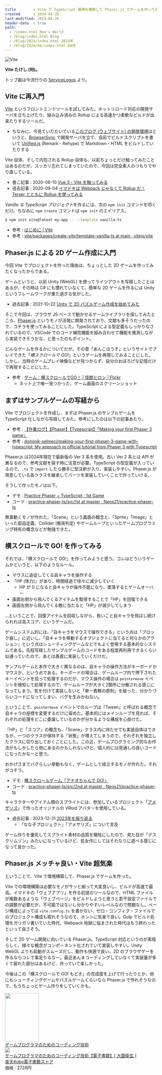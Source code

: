 ```yaml
---
title        : Vite で TypeScript 環境を構築して Phaser.js でゲームを作ってみた
created      : 2024-04-26
last-modified: 2024-04-26
header-date  : true
path:
  - /index.html Neo's World
  - /blog/index.html Blog
  - /blog/2024/index.html 2024年
  - /blog/2024/04/index.html 04月
---
```


![Vite](./26-01-01.png)

**Vite たけし (何)。**

トップ画は今流行りの [ServiceLogos](https://github.com/SAWARATSUKI/ServiceLogos) より。

## Vite に再入門

[Vite](https://ja.vitejs.dev/) というフロントエンドツールを試してみた。ホットリロード対応の開発サーバを立ち上げたり、組み込み済みの Rollup による高速かつ柔軟なビルドが出来たりするツールだ。

- ちなみに、今見ていただいている[このブログ (ウェブサイト) の開発環境](https://github.com/Neos21/neos21.net)はというと、[BrowserSync](https://browsersync.io/) で開発サーバを立て、自前でビルドスクリプトを書いて [Unified.js](https://unifiedjs.com/) (Remark・Rehype) で Markdown・HTML をビルドしていたりする

Vite 自体、そして内包される Rollup 自体も、以前ちょっとだけ触ってみたことはあるのだが、スッカリ忘れてしまっていたので、今回は完全素人のつもりでやり直している。

- 書こ記事 : 2020-08-10 [Vue 3・Vite を触ってみる](/blog/2020/08/10-02.html)
- 過去記事 : 2020-09-04 [イマドキは Webpack じゃなくて Rollup だ！Terser とともに Rollup を使ってみる](/blog/2020/09/04-02.html)

*Vanilla な TypeScript プロジェクト*を作るには、次の `npm init` コマンドを叩くだけ。ちなみに `npm create` コマンドは `npm init` のエイリアス。

```bash
$ npm init vite@latest my-app -- --template vanilla-ts
```

- 参考 : [はじめに | Vite](https://ja.vitejs.dev/guide/)
- 参考 : [vite/packages/create-vite/template-vanilla-ts at main · vitejs/vite](https://github.com/vitejs/vite/tree/main/packages/create-vite/template-vanilla-ts)

## Phaser.js による 2D ゲーム作成に入門

今回 Vite でプロジェクトを作った理由は、ちょっとした 2D ゲームを作ってみたくなったからである。

ゲームというと、以前 Unity (WebGL) を使ってライツアウトを写経したことはあるが、その時は C# にも慣れていなくて、簡単な 2D ゲームを作るには Unity というフレームワークが重た過ぎる気がした。

- 過去記事 : 2021-10-22 [Unity で 2D パズルゲーム作成を始めてみた](/blog/2021/10/22-01.html)

そこで今回は、ブラウザ JS ベースで動かせるゲームライブラリを探してみたところ、[Phaser.js](https://phaser.io/) というモノが活発に開発されており、文献も多そうだったので、コチラを使ってみることにした。TypeScript による型定義もしっかりなされているので、VSCode でのコード補完機能を組み合わせて機能を推測しながら実装できそうだな、と思ったのもポイント。

どんなゲームを作るかについてだが、その昔「あんこはうす」というサイトでプレイできた「*横スクロールで GO!*」というゲームを再現してみることにした。しかし、当時のゲームプレイ映像などが見つからず、自分のおぼろげな記憶だけで再現することにした。

- 参考 : [ゲーム：横スクロールでGO！ | 怪獣ヒロン | Flickr](https://www.flickr.com/photos/hrykm169/4837642401/)
  - ネット上で唯一見つかった、ゲーム画面のスクリーンショット

## まずはサンプルゲームの写経から

Vite でプロジェクトを作成し、まずは Phaser.js のサンプルゲームを TypeScript 化しながら写経してみた。参考にしたのは以下の記事あたり。

- 参考 : [【作業ログ】【Phaser】【Typescript】「Making your first Phaser 3 game」](https://zenn.dev/oneichan/scraps/b1cea52cc7f95e)
- 参考 : [dominik-selmeci/making-your-first-phaser-3-game-with-typescript: My approach to official tutorial from Phaser 3 with Typescript](https://github.com/dominik-selmeci/making-your-first-phaser-3-game-with-typescript)

Phaser.js は2024年現在で最新版の Ver 3 系を使用。古い Ver 2 系とは API が異なるので、参考文献を探す時に注意が必要。TypeScript の型定義が入っているので、`.ts` で `import` したら勝手に型注釈が入り、実装しやすい。Phaser.js が用意している各クラスを継承してパーツを実装していくことで作っていける。

そうして作ったモノは以下。

- デモ : [Practice Phaser + TypeScript : 1st Game](https://neos21.github.io/practice-phaser-ts/1st/index.html)
- コード : [practice-phaser-ts/src/1st at master · Neos21/practice-phaser-ts](https://github.com/Neos21/practice-phaser-ts/tree/master/src/1st)

無事動くモノが作れた。「Scene」という画面の概念と、「Sprite」「Image」といった部品定義、Collider (衝突判定) やゲームループといったゲームプログラミング特有の概念などが勉強できた。

## 横スクロールで GO! を作ってみる

それでは、「横スクロールで GO!」を作ってみようと思う。コレはどういうゲームかというと、以下のようなルール。

- マウスに追従してくる自キャラを操作する
- 「HP (体力)」があり、時間経過で徐々に減少していく
  - HP が 0 になると自キャラが操作不能になり、墜落するとゲームオーバー
- 画面右側から飛んでくるアイテムを取得することで「HP」を回復できる
- 画面左側から飛んでくる敵に当たると「HP」が減少してしまう

…ということで、回復アイテムを回収しながら、長いこと自キャラを飛ばし続けられれば高スコア、というゲームだ。

ゲームシステム的には、「自キャラをマウスで操作できる」という点は「ブロック崩し」に近いし、「自キャラを移動するオブジェクトに当てると何らかのアクション」という点はシューティングゲームなどでもよく登場する基本的なシステムである。先程写経したサンプルゲームのコードをある程度再利用できるくらい似通っていたので、あとは愚直に実装していくだけだ。

サンプルゲームと本作で大きく異なるのは、自キャラの操作方法がキーボードかマウスか、という点である。キーボードの場合は、ゲームループ内で押下されたキーイベントを拾って処理するのだが、マウス操作の場合は `pointermove` イベントを検知して処理するので、ゲームループが大きく2箇所に分散される感じになってしまう。気を付けて実装しないと「単一責務の原則」を破った、分かりづらいコードになってしまい、バグを生みかねない。

ということで、`pointermove` イベントでのループは「Tween」と呼ばれる概念で自キャラの座標を変更するだけに留めた。基本的にはメインループを見れば、それぞれの処理をどこに委譲しているのかが分かるような構成を心掛けた。

「HP」と「スコア」の概念も、「Scene」クラス内に持たせても実装自体はできるが、一つのクラスが保持する「状態」が増えてしまうので、それぞれを独立したクラスに切り出しておくことにした。この辺、ゲームプログラミング的なお作法がもしかしたら他にあるのかもしれないけど、個人的には見通しの良いコードになったかなーと思う。

おかげさまでバグらしい挙動もなく、ゲームとして成立するモノが作れた。それがコチラ。

- デモ : [横スクロールゲーム「アナオちゃんで GO!」](https://neos21.github.io/practice-phaser-ts/2nd/index.html)
- コード : [practice-phaser-ts/src/2nd at master · Neos21/practice-phaser-ts](https://github.com/Neos21/practice-phaser-ts/tree/master/src/2nd)

キャラクターやアイテム類のスプライトには、参加しているプロジェクト「[アメザリズ](https://amezariz.hatenablog.com/)」で作ったオリジナルの VRoid アバターを使用している。

- 過去記事 : 2023-12-31 [2023年を振り返る](/blog/2023/12/31-01.html)
  - 「なな子プロジェクト」「アメザリズ」について言及

ゲーム作りを優先してスプライト素材の品質を犠牲にしたので、見た目が「デスクリムゾン」みたいになっているけど、処女作にしてはそれなりに遊べる感じになって良かった。

## Phaser.js メッチャ良い・Vite 超気楽

ということで、Vite で環境構築して、Phaser.js でゲームを作った。

Vite での環境構築は必要なモノがサッと揃って大変良いし、ビルドが高速で最高。イマドキの「ウェブアプリ」を作る前提のツールなので、HTML ファイルが複数あるような「ウェブページ」をビルドしようと思うと若干設定ファイルでの調整が必要だが、不可能ではないし分かりやすいレベルなので問題なし。ページ構成によっては `vite.config.ts` を書かない、ゼロ・コンフィグ・ファイルでのプロジェクト構成も取れそうなので、ホントに気楽で良い。Gulp でビルド処理をガリガリ書いていた時代、Webpack 地獄に悩まされた時代はもう終わったといって良さそう。

そして 2D ゲーム開発に向いている Phaser.js。TypeScript 対応というのが素晴らしく、様々な概念がコンポーネント化されていて実装しやすい。Unity WebGL よりも起動がスムーズだし、動作も快適で良い。2D のブラウザゲーを作るならコレで事足りるなー。最近あんまコーディングしていなくて実装量が多くて疲れた部分はあるけど、作っていて楽しかった。

今後はこの「横スクロールで GO! もどき」の完成度を上げて行ったりとか、他にもシューティングゲームやパズルゲームくらいなら Phaser.js で作れそうなので、もうちょっとゲーム作りをしていくかも。

<div class="ad-amazon">
  <div class="ad-amazon-image">
    <a href="https://www.amazon.co.jp/dp/4774174130?tag=neos21-22&amp;linkCode=osi&amp;th=1&amp;psc=1">
      <img src="https://m.media-amazon.com/images/I/51mo2vCXHfL._SL160_.jpg" width="112" height="160">
    </a>
  </div>
  <div class="ad-amazon-info">
    <div class="ad-amazon-title">
      <a href="https://www.amazon.co.jp/dp/4774174130?tag=neos21-22&amp;linkCode=osi&amp;th=1&amp;psc=1">ゲームプログラマのためのコーディング技術</a>
    </div>
  </div>
</div>

<div class="ad-rakuten">
  <div class="ad-rakuten-image">
    <a href="https://hb.afl.rakuten.co.jp/hgc/g00reb42.waxycf23.g00reb42.waxyd080/?pc=https%3A%2F%2Fitem.rakuten.co.jp%2Frakutenkobo-ebooks%2F5a2e5e5eea603eae82ca055d63227fd7%2F&amp;m=http%3A%2F%2Fm.rakuten.co.jp%2Frakutenkobo-ebooks%2Fi%2F14545675%2F">
      <img src="https://thumbnail.image.rakuten.co.jp/@0_mall/rakutenkobo-ebooks/cabinet/3072/2000003153072.jpg?_ex=128x128">
    </a>
  </div>
  <div class="ad-rakuten-info">
    <div class="ad-rakuten-title">
      <a href="https://hb.afl.rakuten.co.jp/hgc/g00reb42.waxycf23.g00reb42.waxyd080/?pc=https%3A%2F%2Fitem.rakuten.co.jp%2Frakutenkobo-ebooks%2F5a2e5e5eea603eae82ca055d63227fd7%2F&amp;m=http%3A%2F%2Fm.rakuten.co.jp%2Frakutenkobo-ebooks%2Fi%2F14545675%2F">ゲームプログラマのためのコーディング技術【電子書籍】[ 大圖衛玄 ]</a>
    </div>
    <div class="ad-rakuten-shop">
      <a href="https://hb.afl.rakuten.co.jp/hgc/g00reb42.waxycf23.g00reb42.waxyd080/?pc=https%3A%2F%2Fwww.rakuten.co.jp%2Frakutenkobo-ebooks%2F&amp;m=http%3A%2F%2Fm.rakuten.co.jp%2Frakutenkobo-ebooks%2F">楽天Kobo電子書籍ストア</a>
    </div>
    <div class="ad-rakuten-price">価格 : 2728円</div>
  </div>
</div>
